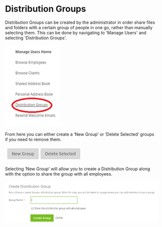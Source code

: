 # Distribution Groups

Distribution Groups can be created by the administrator in order share files and folders with a certain group of people in one go, rather than manually selecting them. This can be done by navigating to 'Manage Users' and selecting 'Distribution Groups'.

![Image36](files/Image36.png)

From here you can either create a ‘New Group’ or ‘Delete Selected’ groups if you need to remove them.

![Image37](files/Image37.png)

Selecting ‘New Group’ will allow you to create a Distribution Group along with the option to share the group with all employees.

![Image38](files/Image38.png)
